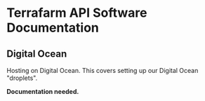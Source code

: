 # Terrafarm API Software Documentation

## Digital Ocean

Hosting on Digital Ocean. This covers setting up our Digital Ocean "droplets".

**Documentation needed.**
